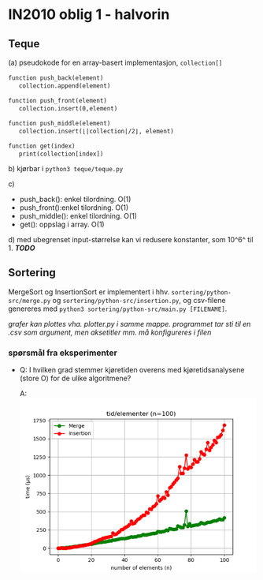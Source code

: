 # IN2010 oblig 1 - halvorin

## Teque

(a)
pseudokode for en array-basert implementasjon, `collection[]`

```
function push_back(element)
   collection.append(element)

```

```
function push_front(element)
   collection.insert(0,element)

```

```
function push_middle(element)
   collection.insert(⌊|collection|/2⌋, element)

```

```
function get(index)
   print(collection[index])
```

b)
kjørbar i `python3 teque/teque.py`

c)

- push_back(): enkel tilordning. O(1)
- push_front():enkel tilordning. O(1)
- push_middle(): enkel tilordning. O(1)
- get(): oppslag i array. O(1)

d) med ubegrenset input-størrelse kan vi redusere konstanter, som 10^6^ til 1. **_TODO_**

## Sortering

MergeSort og InsertionSort er implementert i hhv. `sortering/python-src/merge.py` og `sortering/python-src/insertion.py`, og csv-filene genereres med `python3 sortering/python-src/main.py [FILENAME]`.

_grafer kan plottes vha. plotter.py i samme mappe. programmet tar sti til en .csv som argument, men aksetitler mm. må konfigureres i filen_

### spørsmål fra eksperimenter

- Q: I hvilken grad stemmer kjøretiden overens med kjøretidsanalysene (store
  O) for de ulike algoritmene?

  A: ![graph of time/n for insertion- and merge-sort](sortering/output_graphs/tid_n_100.png "tid/elementer for merge- og insertion-sort")
